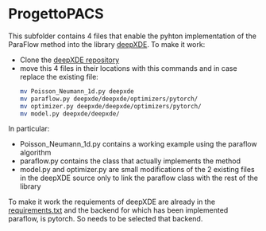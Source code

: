 # ProgettoPACS
This subfolder contains 4 files that enable the pyhton implementation of the ParaFlow method into the library [deepXDE](https://github.com/lululxvi/deepxde).
To make it work:
- Clone the [deepXDE repository](https://github.com/lululxvi/deepxde)
- move this 4 files in their locations with this commands and in case replace the existing file:
  ```bash
  mv Poisson_Neumann_1d.py deepxde
  mv paraflow.py deepxde/deepxde/optimizers/pytorch/
  mv optimizer.py deepxde/deepxde/optimizers/pytorch/
  mv model.py deepxde/deepxde/
  ```
In particular:
- Poisson_Neumann_1d.py contains a working example using the paraflow algorithm
- paraflow.py contains the class that actually implements the method
- model.py and optimizer.py are small modifications of the 2 existing files in the deepXDE source only to link the paraflow class with the rest of the library
  
To make it work the requiements of deepXDE are already in the [requirements.txt](https://github.com/lululxvi/deepxde/blob/master/requirements.txt) and the backend for which has been implemented paraflow, is pytorch. So needs to be selected that backend.